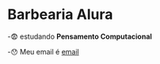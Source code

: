 # Barbearia Alura
-:fearful: estudando **Pensamento Computacional**

-:hushed: Meu email é [email](kelvin.dantas@escola.pr.gov.br)
